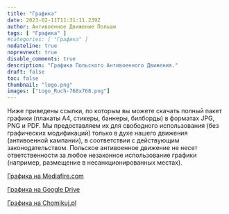 ```yaml
---
title: "Графика"
date: 2023-02-11T11:31:11.239Z
author: Антивоенное Движение Польши
tags: [ "Графика" ]
#categories: [ "Графика" ]
nodateline: true
noprevnext: true
disable_comments: true
description: "Графика Польского Антивоенного Движения."
draft: false
toc: false
thumbnail: "logo.png"
images: ["Logo_Ruch-768x768.png"]
---
```

Ниже приведены ссылки, по которым вы можете скачать полный пакет графики (плакаты А4, стикеры, баннеры, билборды) в форматах JPG, PNG и PDF. Мы предоставляем их для свободного использования (без графических модификаций) только в духе нашего движения (антивоенной кампании), в соответствии с действующим законодательством. Польское антивоенное движение не несет ответственности за любое незаконное использование графики (например, размещение в несанкционированных местах).


[Графика на Mediafire.com](https://www.mediafire.com/folder/e3mxmi645l5xt/PRA_Grafiki "Графика на Mediafire.com")


[Графика на Google Drive](https://drive.google.com/drive/folders/1BDYCx0L_UFOzLjZZzKfBwUrFdHCovI6R?usp=share_link "Графика на Google Drive")


[Графика на Chomikuj.pl](https://chomikuj.pl/Polski_Ruch_Antywojenny/Grafiki "Графика на Chomikuj.pl")
